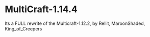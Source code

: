 # MultiCraft-1.14.4
Its a FULL rewrite of the Multicraft-1.12.2, by Rellit, MaroonShaded, King_of_Creepers
